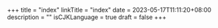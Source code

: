 +++
title = "index"
linkTitle = "index"
date = 2023-05-17T11:11:20+08:00
description = ""
isCJKLanguage = true
draft = false
+++